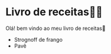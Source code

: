 # Livro de receitas:man_cook:

Olá! bem vindo  ao meu livro de receitas:wave:

- Strognoff de frango
- Pavê